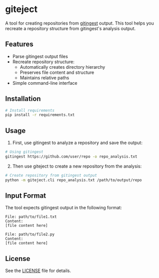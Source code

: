 # giteject

A tool for creating repositories from [gitingest](https://github.com/cyclotruc/gitingest) output. This tool helps you recreate a repository structure from gitingest's analysis output.

## Features

- Parse gitingest output files
- Recreate repository structure:
  - Automatically creates directory hierarchy
  - Preserves file content and structure
  - Maintains relative paths
- Simple command-line interface

## Installation

```bash
# Install requirements
pip install -r requirements.txt
```

## Usage

1. First, use gitingest to analyze a repository and save the output:
```bash
# Using gitingest
gitingest https://github.com/user/repo -o repo_analysis.txt
```

2. Then use giteject to create a new repository from the analysis:
```bash
# Create repository from gitingest output
python -m giteject.cli repo_analysis.txt /path/to/output/repo
```

## Input Format

The tool expects gitingest output in the following format:
```
File: path/to/file1.txt
Content:
[file content here]

File: path/to/file2.py
Content:
[file content here]
```

## License

See the [LICENSE](LICENSE) file for details.
